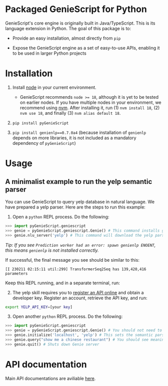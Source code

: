 # Packaged GenieScript for Python

GenieScript's core engine is originally built in Java/TypeScript. This is its language extension in Python.
The goal of this package is to:

- Provide an easy installation, almost directly from `pip`
  
- Expose the GenieScript engine as a set of easy-to-use APIs, enabling it to be used in larger Python projects

# Installation

1. Install [node](https://nodejs.org/en/download/) in your current environment.
   
    - GenieScript recommends `node >= 18`, although it is yet to be tested on earlier nodes. If you have multiple nodes in your environment, we recommend using [nvm](https://github.com/nvm-sh/nvm). After installing it, run (1) `nvm install 18`, (2) `nvm use 18`, and finally (3) `nvm alias default 18`.
  
2. `pip install pyGenieScript`

3. `pip install genienlp==0.7.0a4` (because installation of `genienlp` depends on more libraries, it is not included as a mandatory dependency of `pyGenieScript`)

# Usage

## A minimalist example to run the yelp semantic parser

You can use GenieScript to query yelp database in natural language. We have prepared a yelp parser. Here are the steps to run this example:

1. Open a `python` REPL process. Do the following:

```python
>>> import pyGenieScript.geniescript
>>> genie = pyGenieScript.geniescript.Genie() # This command installs genie-toolkit and might take a while for the first time
>>> genie.nlu_server('yelp') # This command will download the yelp parser and might take a while for the first time
```

*Tip: If you see `Prediction worker had an error: spawn genienlp ENOENT`, this means `genienlp` is not installed correctly.*

If successful, the final message you see should be similar to this:

```[I 230211 02:15:11 util:299] TransformerSeq2Seq has 139,420,416 parameters```

Keep this REPL running, and in a separate terminal, run:

2. The yelp skill requires you to [register an API online](https://fusion.yelp.com/) and obtain a developer key. Register an account, retrieve the API key, and run:

```bash
export YELP_API_KEY=[your key]
```

3. Open another `python` REPL process. Do the following:
   
```python
>>> import pyGenieScript.geniescript
>>> genie = pyGenieScript.geniescript.Genie() # You should not need to wait now
>>> genie.initialize('localhost', 'yelp') # This sets the semantic parser to be accesible over local server
>>> genie.query("show me a chinese restaurant") # You should see meaningful results returned from Genie
>>> genie.quit() # Shuts down Genie server
```

# API documentation

Main API documentations are aviliable [here](https://stanford-oval.github.io/pyGenieScript/pyGenieScript/geniescript.html).

